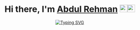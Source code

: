 <div align="center">
   <h1>Hi there, I'm <a href="#">Abdul Rehman</a> <img src="https://emojis.slackmojis.com/emojis/images/1531849430/4246/blob-sunglasses.gif?1531849430" width="25px"/><img src="https://media.giphy.com/media/hvRJCLFzcasrR4ia7z/giphy.gif" width="25px"> </h1>
</div>
<div align="center">
<a href="https://git.io/typing-svg"><img src="https://readme-typing-svg.demolab.com?font=Fira+Code&size=26&letterSpacing=.5rem&pause=1000&color=14F1F7&random=true&width=435&lines=I'm+a+Software+Developer+%F0%9F%92%BB;I'm+a+MERN+Stack+Developer+%E2%9A%9B%EF%B8%8F;I'm+not+a+Robot+%F0%9F%A4%96;Beepboop...+Oops+%EF%BC%BC(%EF%BE%9F%EF%BD%B0%EF%BE%9F%EF%BC%BC)" alt="Typing SVG" /></a></div>
